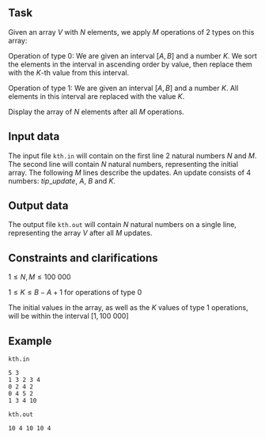 ## Task

Given an array $V$ with $N$ elements, we apply $M$ operations of 2 types on this array:

Operation of type $0$: We are given an interval $[A, B]$ and a number $K$. We sort the elements in the interval in ascending order by value, then replace them with the $K$-th value from this interval.

Operation of type $1$: We are given an interval $[A, B]$ and a number $K$. All elements in this interval are replaced with the value $K$.

Display the array of $N$ elements after all $M$ operations.

## Input data

The input file `kth.in` will contain on the first line 2 natural numbers $N$ and $M$. The second line will contain $N$ natural numbers, representing the initial array. The following $M$ lines describe the updates. An update consists of 4 numbers: $tip\_update$, $A$, $B$ and $K$.

## Output data

The output file `kth.out` will contain $N$ natural numbers on a single line, representing the array $V$ after all $M$ updates.

## Constraints and clarifications

$1 \leq N, M \leq 100\ 000$

$1 \leq K \leq B - A + 1$ for operations of type $0$

The initial values in the array, as well as the $K$ values of type $1$ operations, will be within the interval $[1, 100\ 000]$

## Example

`kth.in`

```
5 3
1 3 2 3 4
0 2 4 2
0 4 5 2
1 3 4 10
```

`kth.out`

```
10 4 10 10 4
```
